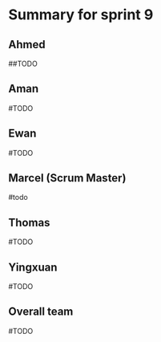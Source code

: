 # Summary for sprint 9

## Ahmed
##TODO

## Aman

#TODO

## Ewan 
#TODO


## Marcel (Scrum Master)

#todo

## Thomas

#TODO

## Yingxuan

#TODO

## Overall team

#TODO
